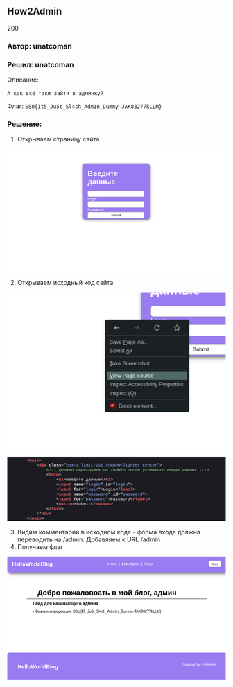 How2Admin
----------------------
200

### Автор: unatcoman
### Решил: unatcoman

Описание:
```
А как всё таки зайти в админку?
```

Флаг: `SSU{It5_Ju5t_Sl4sh_Adm1n_Dummy-JAK83277kLLM}`

### Решение:

1. Открываем страницу сайта

![Страница сайта](img/5.png)

2. Открываем исходный код сайта

![Страница сайта](img/6.png)

![Исходный код сайта](img/7.png)

3. Видим комментарий в исходном коде - форма входа должна переводить на /admin. Добавляем к URL /admin
4. Получаем флаг

![Флаг](img/8.png)